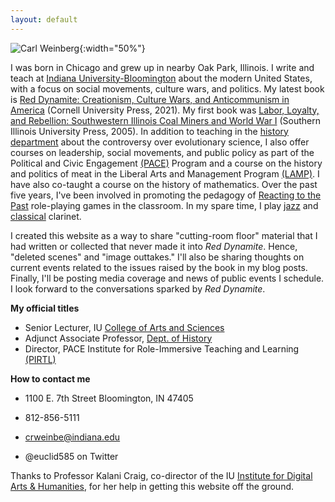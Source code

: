 ```yaml
---
layout: default
---
```


![Carl Weinberg](https://history.indiana.edu/images/Faculty/weinberg_carl.jpg){:width="50%"}

I was born in Chicago and grew up in nearby Oak Park, Illinois. I write and teach at [Indiana University-Bloomington](https://www.indiana.edu/) about the modern United States, with a focus on social movements, culture wars, and politics.  My latest book is [Red Dynamite: Creationism, Culture Wars, and Anticommunism in America](https://www.cornellpress.cornell.edu/book/9781501759291/red-dynamite/#bookTabs=1) (Cornell University Press, 2021). My first book was [Labor, Loyalty, and Rebellion: Southwestern Illinois Coal Miners and World War I](http://siupress.com/books/978-0-8093-2635-8) (Southern Illinois University Press, 2005). In addition to teaching in the [history department](https://history.indiana.edu/index.html) about the controversy over evolutionary science, I also offer courses on leadership, social movements, and public policy as part of the Political and Civic Engagement [(PACE)](https://pace.indiana.edu/index.html) Program and a course on the history and politics of meat in the Liberal Arts and Management Program [(LAMP)](https://lamp.indiana.edu/).  I have also co-taught a course on the history of mathematics.  Over the past five years, I've been involved in promoting the pedagogy of [Reacting to the Past](https://reacting.barnard.edu/) role-playing games in the classroom. In my spare time, I play [jazz](https://www.youtube.com/watch?v=uftOaK4ykDw) and [classical](https://www.youtube.com/watch?v=w_SvS_GdvSE) clarinet.

I created this website as a way to share "cutting-room floor" material that I had written or collected that never made it into *Red Dynamite*. Hence, "deleted scenes" and "image outtakes." I'll also be sharing thoughts on current events related to the issues raised by the book in my blog posts. Finally, I'll be posting media coverage and news of public events I schedule. I look forward to the conversations sparked by *Red Dynamite*.

**My official titles**

- Senior Lecturer, IU [College of Arts and Sciences](https://college.indiana.edu/)
- Adjunct Associate Professor, [Dept. of History](https://history.indiana.edu/faculty_staff/adjunctfaculty/weinberg_carl.html)
- Director, PACE Institute for Role-Immersive Teaching and Learning [(PIRTL)](https://pace.indiana.edu/academics/games/index.html)

**How to contact me**

- 1100 E. 7th Street
  Bloomington, IN 47405

- 812-856-5111

- crweinbe@indiana.edu
- @euclid585 on Twitter

Thanks to Professor Kalani Craig, co-director of the IU [Institute for Digital Arts & Humanities](https://idah.indiana.edu/index.html), for her help in getting this website off the ground.

